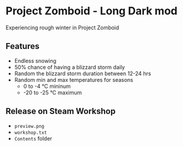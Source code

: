 # Project Zomboid - Long Dark mod

Experiencing rough winter in Project Zomboid

## Features

- Endless snowing
- 50% chance of having a blizzard storm daily
- Random the blizzard storm duration between 12-24 hrs
- Random min and max temperatures for seasons
  - 0 to -4 °C mininum
  - -20 to -25 °C maximum

## Release on Steam Workshop

- `preview.png`
- `workshop.txt`
- `Contents` folder
